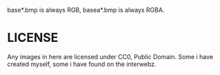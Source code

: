 base*.bmp is always RGB, basea*.bmp is always RGBA.

# LICENSE
Any images in here are licensed under CC0, Public Domain.
Some i have created myself, some i have found on the interwebz.

